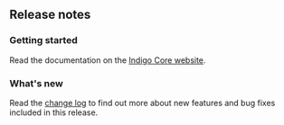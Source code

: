 ## Release notes

### Getting started

Read the documentation on the [Indigo Core website](https://indigocore.org/documentation/v0.3.0/getting-started/install/).

### What's new

Read the [change log](CHANGE_LOG.md) to find out more about new
features and bug fixes included in this release.
